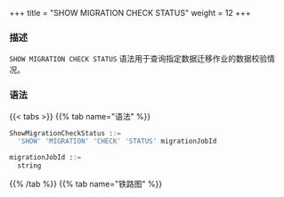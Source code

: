 +++
title = "SHOW MIGRATION CHECK STATUS"
weight = 12
+++

### 描述

`SHOW MIGRATION CHECK STATUS` 语法用于查询指定数据迁移作业的数据校验情况。

### 语法

{{< tabs >}}
{{% tab name="语法" %}}
```sql
ShowMigrationCheckStatus ::=
  'SHOW' 'MIGRATION' 'CHECK' 'STATUS' migrationJobId 

migrationJobId ::=
  string
```
{{% /tab %}}
{{% tab name="铁路图" %}}
<iframe frameborder="0" name="diagram" id="diagram" width="100%" height="100%"></iframe>
{{% /tab %}}
{{< /tabs >}}

### 补充说明

- `migrationJobId` 需要通过 [SHOW MIGRATION LIST](/cn/user-manual/shardingsphere-proxy/distsql/syntax/ral/migration/show-migration-list/) 语法查询获得

### 返回值说明

| 列                    | 说明               |
|-----------------------|-------------------|
| tables                | 校验表             |
| result                | 校验结果           |
| finished_percentage   | 校验完成度         |
| remaining_seconds     | 剩余时间           |
| check_begin_time      | 校验开始时间        |
| check_end_time        | 校验结束时间        |
| error_message         | 错误信息提示        |

### 示例

- 查询指定数据迁移作业的数据校验情况

```sql
SHOW MIGRATION CHECK STATUS 'j010180026753ef0e25d3932d94d1673ba551';
```

```sql
mysql> SHOW MIGRATION CHECK STATUS 'j010180026753ef0e25d3932d94d1673ba551';
+---------+--------+---------------------+-------------------+-------------------------+-------------------------+------------------+---------------+
| tables  | result | finished_percentage | remaining_seconds | check_begin_time        | check_end_time          | duration_seconds | error_message |
+---------+--------+---------------------+-------------------+-------------------------+-------------------------+------------------+---------------+
| t_order | true   | 100                 | 0                 | 2022-11-01 17:57:39.940 | 2022-11-01 17:57:40.587 | 0                |               |
+---------+--------+---------------------+-------------------+-------------------------+-------------------------+------------------+---------------+
1 row in set (0.01 sec)
```

### 保留字

`SHOW`、`MIGRATION`、`CHECK`、`STATUS`

### 相关链接

- [保留字](/cn/user-manual/shardingsphere-proxy/distsql/syntax/reserved-word/)
- [SHOW MIGRATION LIST](/cn/user-manual/shardingsphere-proxy/distsql/syntax/ral/migration/show-migration-list/)
